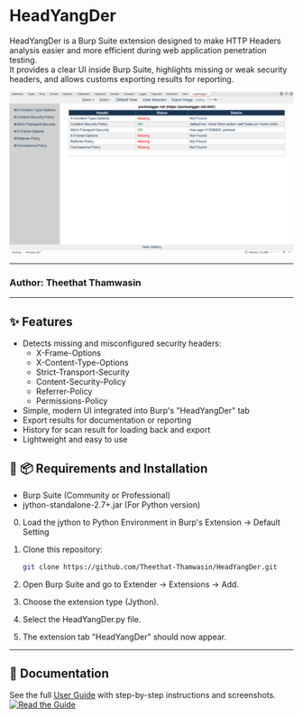 # HeadYangDer

HeadYangDer is a Burp Suite extension designed to make HTTP Headers analysis easier and more efficient during web application penetration testing.  
It provides a clear UI inside Burp Suite, highlights missing or weak security headers, and allows customs exporting results for reporting.

![9](./Docs/9.png)  

---
### Author: Theethat Thamwasin
---
## ✨ Features
- Detects missing and misconfigured security headers:
  - X-Frame-Options
  - X-Content-Type-Options
  - Strict-Transport-Security
  - Content-Security-Policy
  - Referrer-Policy
  - Permissions-Policy
- Simple, modern UI integrated into Burp's "HeadYangDer" tab
- Export results for documentation or reporting
- History for scan result for loading back and export
- Lightweight and easy to use

## 🚀 📦 Requirements and Installation
- Burp Suite (Community or Professional)
- jython-standalone-2.7+.jar (For Python version)

0. Load the jython to Python Environment in Burp's Extension -> Default Setting

1. Clone this repository:
   ```bash
   git clone https://github.com/Theethat-Thamwasin/HeadYangDer.git
   
2. Open Burp Suite and go to Extender → Extensions → Add.

3. Choose the extension type (Jython).

4. Select the HeadYangDer.py file.

5. The extension tab "HeadYangDer" should now appear.

---

## 📖 Documentation
See the full [User Guide](./Guide&Example.md) with step-by-step instructions and screenshots.
[![Read the Guide](https://img.shields.io/badge/User%20Guide-View%20Now-blue)](./Guide&Example.md) 

